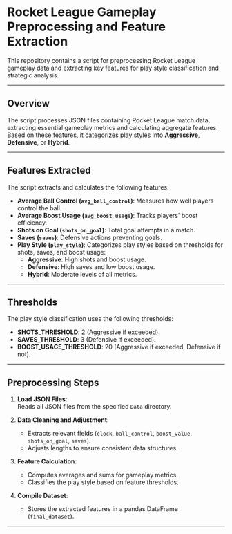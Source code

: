 # Rocket League Gameplay Preprocessing and Feature Extraction

This repository contains a script for preprocessing Rocket League gameplay data and extracting key features for play style classification and strategic analysis.

---

## Overview

The script processes JSON files containing Rocket League match data, extracting essential gameplay metrics and calculating aggregate features. Based on these features, it categorizes play styles into **Aggressive**, **Defensive**, or **Hybrid**.

---

## Features Extracted

The script extracts and calculates the following features:

- **Average Ball Control (`avg_ball_control`)**: Measures how well players control the ball.
- **Average Boost Usage (`avg_boost_usage`)**: Tracks players' boost efficiency.
- **Shots on Goal (`shots_on_goal`)**: Total goal attempts in a match.
- **Saves (`saves`)**: Defensive actions preventing goals.
- **Play Style (`play_style`)**: Categorizes play styles based on thresholds for shots, saves, and boost usage:
  - **Aggressive**: High shots and boost usage.
  - **Defensive**: High saves and low boost usage.
  - **Hybrid**: Moderate levels of all metrics.

---

## Thresholds

The play style classification uses the following thresholds:

- **SHOTS_THRESHOLD**: 2 (Aggressive if exceeded).
- **SAVES_THRESHOLD**: 3 (Defensive if exceeded).
- **BOOST_USAGE_THRESHOLD**: 20 (Aggressive if exceeded, Defensive if not).

---

## Preprocessing Steps

1. **Load JSON Files**:  
   Reads all JSON files from the specified `Data` directory.

2. **Data Cleaning and Adjustment**:  
   - Extracts relevant fields (`clock`, `ball_control`, `boost_value`, `shots_on_goal`, `saves`).
   - Adjusts lengths to ensure consistent data structures.

3. **Feature Calculation**:  
   - Computes averages and sums for gameplay metrics.
   - Classifies the play style based on feature thresholds.

4. **Compile Dataset**:  
   - Stores the extracted features in a pandas DataFrame (`final_dataset`).

---
